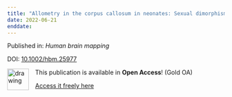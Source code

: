 ```yaml
---
title: "Allometry in the corpus callosum in neonates: Sexual dimorphism."
date: 2022-06-21
enddate:
---
```


Published in: *Human brain mapping*

DOI: [10.1002/hbm.25977](https://doi.org/10.1002/hbm.25977)

<img src="https://upload.wikimedia.org/wikipedia/commons/thumb/7/77/Open_Access_logo_PLoS_transparent.svg/800px-Open_Access_logo_PLoS_transparent.svg.png" alt="drawing" width="50" align="left"/> &nbsp;&nbsp;&nbsp;This publication is available in **Open Access**! (Gold OA)

&nbsp;&nbsp;&nbsp;<a href="https://onlinelibrary.wiley.com/doi/pdfdirect/10.1002/hbm.25977">Access it freely here</a>


